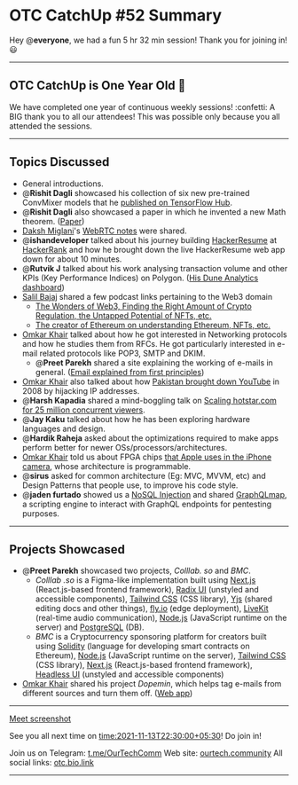 # OTC CatchUp #52 Summary

Hey @**everyone**, we had a fun 5 hr 32 min session!
Thank you for joining in! :smiley:

---

## OTC CatchUp is One Year Old :tada:

We have completed one year of continuous weekly sessions! :confetti: 
A BIG thank you to all our attendees! This was possible only because you all attended the sessions.

---

## Topics Discussed

- General introductions.
- @**Rishit Dagli** showcased his collection of six new pre-trained ConvMixer models that he [published on TensorFlow Hub](https://tfhub.dev/rishit-dagli/collections/convmixer/1).
- @**Rishit Dagli** also showcased a paper in which he invented a new Math theorem. ([Paper](https://figshare.com/articles/preprint/A_Short_but_Interesting_Number_Theory_Theorem_pdf/16903252))
- [Daksh Miglani](https://twitter.com/0xDaksh)'s [WebRTC notes](https://www.notion.so/WebRTC-81aa14b8cd57447dac90d61bb1e68020) were shared.
- @**ishandeveloper** talked about his journey building [HackerResume](https://www.hackerresume.com) at [HackerRank](https://www.hackerrank.com) and how he brought down the live HackerResume web app down for about 10 minutes.
- @**Rutvik J** talked about his work analysing transaction volume and other KPIs (Key Performance Indices) on Polygon. ([His Dune Analytics dashboard](https://dune.xyz/Orion/Polygon-projects))
- [Salil Bajaj](https://twitter.com/tweetmehrab) shared a few podcast links pertaining to the Web3 domain
   - [The Wonders of Web3, Finding the Right Amount of Crypto Regulation, the Untapped Potential of NFTs, etc.](https://open.spotify.com/episode/3U4wMKyvMUhB83qf8FaA3I?si=biMddovqTPOJC0KyS53GFA)
   - [The creator of Ethereum on understanding Ethereum, NFTs, etc.](https://open.spotify.com/episode/5fuiS0ZmMxuUp7kpbO0M8J?si=tlZl-RJRStWcaB3W8wDvYQ)
- [Omkar Khair](https://twitter.com/omtalk) talked about how he got interested in Networking protocols and how he studies them from RFCs. He got particularly interested in e-mail related protocols like POP3, SMTP and DKIM.
   - @**Preet Parekh** shared a site explaining the working of e-mails in general. ([Email explained from first principles](https://explained-from-first-principles.com/email))
- [Omkar Khair](https://twitter.com/omtalk) also talked about how [Pakistan brought down YouTube](https://www.cnet.com/news/how-pakistan-knocked-youtube-offline-and-how-to-make-sure-it-never-happens-again) in 2008 by hijacking IP addresses.
- @**Harsh Kapadia** shared a mind-boggling talk on [Scaling hotstar.com for 25 million concurrent viewers](https://www.youtube.com/watch?v=QjvyiyH4rr0).
- @**Jay Kaku** talked about how he has been exploring hardware languages and design.
- @**Hardik Raheja** asked about the optimizations required to make apps perform better for newer OSs/processors/architectures.
- [Omkar Khair](https://twitter.com/omtalk) told us about FPGA chips [that Apple uses in the iPhone camera](https://www.forbes.com/sites/aarontilley/2016/10/17/iphone-7-fpga-chip-artificial-intelligence), whose architecture is programmable.
- @**sirus** asked for common architecture (Eg: MVC, MVVM, etc) and Design Patterns that people use, to improve his code style.
- @**jaden furtado** showed us a [NoSQL Injection](https://resources.infosecinstitute.com/topic/what-is-nosql-injection) and shared [GraphQLmap](https://github.com/swisskyrepo/GraphQLmap), a scripting engine to interact with GraphQL endpoints for pentesting purposes.

---

## Projects Showcased

- @**Preet Parekh** showcased two projects, *Colllab. so* and *BMC*.
   - *Colllab .so* is a Figma-like implementation built using [Next.js](https://nextjs.org) (React.js-based frontend framework), [Radix UI](https://www.radix-ui.com) (unstyled and accessible components), [Tailwind CSS](https://tailwindcss.com) (CSS library), [Yjs](https://yjs.dev) (shared editing docs and other things), [fly.io](https://fly.io) (edge deployment), [LiveKit](https://livekit.io) (real-time audio communication), [Node.js](https://nodejs.org) (JavaScript runtime on the server) and [PostgreSQL](https://www.postgresql.org) (DB).
   - *BMC* is a Cryptocurrency sponsoring platform for creators built using [Solidity](https://soliditylang.org) (language for developing smart contracts on Ethereum), [Node.js](https://nodejs.org) (JavaScript runtime on the server), [Tailwind CSS](https://tailwindcss.com) (CSS library), [Next.js](https://nextjs.org) (React.js-based frontend framework), [Headless UI](https://headlessui.dev) (unstyled and accessible components)
- [Omkar Khair](https://twitter.com/omtalk) shared his project *Dopemin*, which helps tag e-mails from different sources and turn them off. ([Web app](https://dopemin.com))

---

[Meet screenshot](/user_uploads/29573/r-3-ED4WNxfoRlMM069unRxx/image.png)

See you all next time on <time:2021-11-13T22:30:00+05:30>! 
Do join in!

Join us on Telegram: [t.me/OurTechComm](https://t.me/OurTechComm)
Web site: [ourtech.community](https://ourtech.community)
All social links: [otc.bio.link](https://otc.bio.link)

---